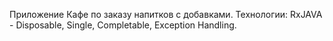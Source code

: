 Приложение Кафе по заказу напитков с добавками. 
Технологии: RxJAVA - Disposable, Single, Completable, Exception Handling.

